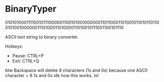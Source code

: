 # BinaryTyper
010101000111100101110000011001010010000001101100011010010110101101100101001000000111010001101000011010010111001100101110

ASCII text string to binary converter.

Hotkeys: 
- Pause: CTRL+P
- Exit: CTRL+Q

btw Backspace will delete 8 characters (1s and 0s) because one ASCII character = 8 1s and 0s idk how this works. lol

